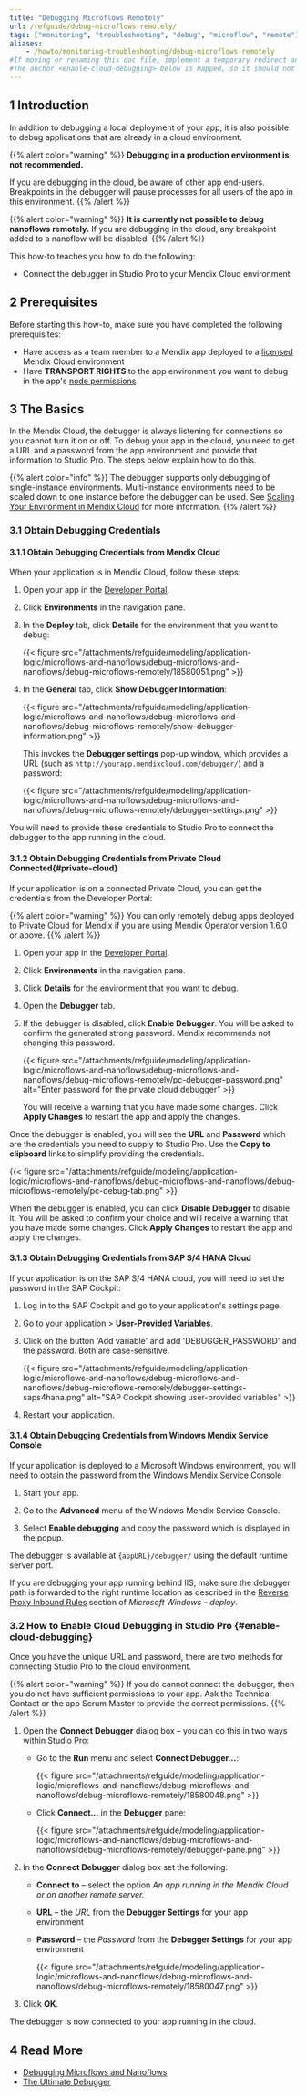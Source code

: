 ```yaml
---
title: "Debugging Microflows Remotely"
url: /refguide/debug-microflows-remotely/
tags: ["monitoring", "troubleshooting", "debug", "microflow", "remote"]
aliases:
    - /howto/monitoring-troubleshooting/debug-microflows-remotely
#If moving or renaming this doc file, implement a temporary redirect and let the respective team know they should update the URL in the product. See Mapping to Products for more details.
#The anchor <enable-cloud-debugging> below is mapped, so it should not be removed or changed.
---
```


## 1 Introduction

In addition to debugging a local deployment of your app, it is also possible to debug applications that are already in a cloud environment.

{{% alert color="warning" %}}
**Debugging in a production environment is not recommended.**

If you are debugging in the cloud, be aware of other app end-users. Breakpoints in the debugger will pause processes for all users of the app in this environment.
{{% /alert %}}

{{% alert color="warning" %}}
**It is currently not possible to debug nanoflows remotely.** If you are debugging in the cloud, any breakpoint added to a nanoflow will be disabled.
{{% /alert %}}

This how-to teaches you how to do the following:

* Connect the debugger in Studio Pro to your Mendix Cloud environment

## 2 Prerequisites

Before starting this how-to, make sure you have completed the following prerequisites:

* Have access as a team member to a Mendix app deployed to a [licensed](/developerportal/deploy/licensing-apps/) Mendix Cloud environment
* Have **TRANSPORT RIGHTS** to the app environment you want to debug in the app's [node permissions](/developerportal/deploy/node-permissions/)

## 3 The Basics

In the Mendix Cloud, the debugger is always listening for connections so you cannot turn it on or off. To debug your app in the cloud, you need to get a URL and a password from the app environment and provide that information to Studio Pro. The steps below explain how to do this.

{{% alert color="info" %}}
The debugger supports only debugging of single-instance environments. Multi-instance environments need to be scaled down to one instance before the debugger can be used. See [Scaling Your Environment in Mendix Cloud](/developerportal/deploy/scale-environment/) for more information.
{{% /alert %}}

### 3.1 Obtain Debugging Credentials

#### 3.1.1 Obtain Debugging Credentials from Mendix Cloud

When your application is in Mendix Cloud, follow these steps:

1. Open your app in the [Developer Portal](https://home.mendix.com).

2. Click **Environments** in the navigation pane.

3. In the **Deploy** tab, click **Details** for the environment that you want to debug:

    {{< figure src="/attachments/refguide/modeling/application-logic/microflows-and-nanoflows/debug-microflows-and-nanoflows/debug-microflows-remotely/18580051.png" >}}

4. In the **General** tab, click **Show Debugger Information**:

    {{< figure src="/attachments/refguide/modeling/application-logic/microflows-and-nanoflows/debug-microflows-and-nanoflows/debug-microflows-remotely/show-debugger-information.png" >}}

    This invokes the **Debugger settings** pop-up window, which provides a URL (such as `http://yourapp.mendixcloud.com/debugger/`) and a password:

    {{< figure src="/attachments/refguide/modeling/application-logic/microflows-and-nanoflows/debug-microflows-and-nanoflows/debug-microflows-remotely/debugger-settings.png" >}}

You will need to provide these credentials to Studio Pro to connect the debugger to the app running in the cloud.

#### 3.1.2 Obtain Debugging Credentials from Private Cloud Connected{#private-cloud}

If your application is on a connected Private Cloud, you can get the credentials from the Developer Portal:

{{% alert color="warning" %}}
You can only remotely debug apps deployed to Private Cloud for Mendix if you are using Mendix Operator version 1.6.0 or above.
{{% /alert %}}

1. Open your app in the [Developer Portal](https://home.mendix.com).

2. Click **Environments** in the navigation pane.

3. Click **Details** for the environment that you want to debug.

4. Open the **Debugger** tab.

5. If the debugger is disabled, click **Enable Debugger**. You will be asked to confirm the generated strong password. Mendix recommends not changing this password.

    {{< figure src="/attachments/refguide/modeling/application-logic/microflows-and-nanoflows/debug-microflows-and-nanoflows/debug-microflows-remotely/pc-debugger-password.png" alt="Enter password for the private cloud debugger" >}}

    You will receive a warning that you have made some changes. Click **Apply Changes** to restart the app and apply the changes.

Once the debugger is enabled, you will see the **URL** and **Password** which are the credentials you need to supply to Studio Pro. Use the **Copy to clipboard** links to simplify providing the credentials.

{{< figure src="/attachments/refguide/modeling/application-logic/microflows-and-nanoflows/debug-microflows-and-nanoflows/debug-microflows-remotely/pc-debug-tab.png" >}}

When the debugger is enabled, you can click **Disable Debugger** to disable it. You will be asked to confirm your choice and will receive a warning that you have made some changes. Click **Apply Changes** to restart the app and apply the changes.

#### 3.1.3 Obtain Debugging Credentials from SAP S/4 HANA Cloud

If your application is on the SAP S/4 HANA cloud, you will need to set the password in the SAP Cockpit:

1. Log in to the SAP Cockpit and go to your application's settings page.

2. Go to your application > **User-Provided Variables**.

3. Click on the button 'Add variable' and add 'DEBUGGER_PASSWORD' and the password. Both are case-sensitive.

    {{< figure src="/attachments/refguide/modeling/application-logic/microflows-and-nanoflows/debug-microflows-and-nanoflows/debug-microflows-remotely/debugger-settings-saps4hana.png" alt="SAP Cockpit showing user-provided variables" >}}

4. Restart your application.

#### 3.1.4 Obtain Debugging Credentials from Windows Mendix Service Console

If your application is deployed to a Microsoft Windows environment, you will need to obtain the password from the Windows Mendix Service Console

1. Start your app.

2. Go to the **Advanced** menu of the Windows Mendix Service Console.

3. Select **Enable debugging** and copy the password which is displayed in the popup.

The debugger is available at `{appURL}/debugger/` using the default runtime server port.

If you are debugging your app running behind IIS, make sure the debugger path is forwarded to the right runtime location as described in the [Reverse Proxy Inbound Rules](/developerportal/deploy/deploy-mendix-on-microsoft-windows/#reverse-proxy-rules) section of *Microsoft Windows – deploy*.

### 3.2 How to Enable Cloud Debugging in Studio Pro {#enable-cloud-debugging}

Once you have the unique URL and password, there are two methods for connecting Studio Pro to the cloud environment. 

{{% alert color="warning" %}}
If you do cannot connect the debugger, then you do not have sufficient permissions to your app. Ask the Technical Contact or the app Scrum Master to provide the correct permissions.
{{% /alert %}}

1. Open the **Connect Debugger** dialog box – you can do this in two ways within Studio Pro:

    * Go to the **Run** menu and select **Connect Debugger…**:

        {{< figure src="/attachments/refguide/modeling/application-logic/microflows-and-nanoflows/debug-microflows-and-nanoflows/debug-microflows-remotely/18580048.png" >}}
        
    * Click **Connect…** in the **Debugger** pane:

        {{< figure src="/attachments/refguide/modeling/application-logic/microflows-and-nanoflows/debug-microflows-and-nanoflows/debug-microflows-remotely/debugger-pane.png" >}}

2. In the **Connect Debugger** dialog box set the following:

    * **Connect to** – select the option *An app running in the Mendix Cloud or on another remote server.*
    * **URL** – the *URL* from the **Debugger Settings** for your app environment
    * **Password** – the *Password* from the **Debugger Settings** for your app environment

        {{< figure src="/attachments/refguide/modeling/application-logic/microflows-and-nanoflows/debug-microflows-and-nanoflows/debug-microflows-remotely/18580047.png" >}}

3. Click **OK**.

The debugger is now connected to your app running in the cloud.

## 4 Read More

* [Debugging Microflows and Nanoflows](/refguide/debug-microflows-and-nanoflows/)
* [The Ultimate Debugger](https://www.mendix.com/tech-blog/the-ultimate-debugger/) 

